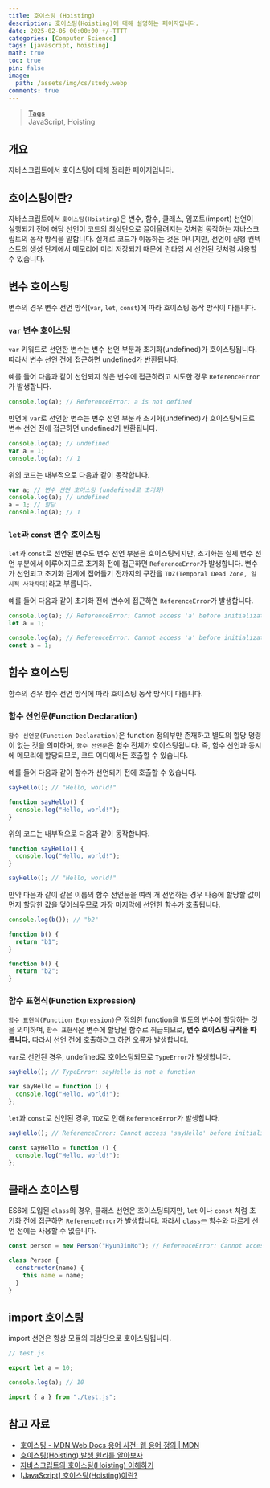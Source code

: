 ```yaml
---
title: 호이스팅 (Hoisting)
description: 호이스팅(Hoisting)에 대해 설명하는 페이지입니다.
date: 2025-02-05 00:00:00 +/-TTTT
categories: [Computer Science]
tags: [javascript, hoisting]
math: true
toc: true
pin: false
image:
  path: /assets/img/cs/study.webp
comments: true
---
```


<blockquote class="prompt-info"><p><strong><u>Tags</u></strong> <br>JavaScript, Hoisting</p></blockquote>

## 개요

자바스크립트에서 호이스팅에 대해 정리한 페이지입니다.

## 호이스팅이란?

자바스크립트에서 `호이스팅(Hoisting)`은 변수, 함수, 클래스, 임포트(import) 선언이 실행되기 전에 해당 선언이 코드의 최상단으로 끌어올려지는 것처럼 동작하는 자바스크립트의 동작 방식을 말합니다. 실제로 코드가 이동하는 것은 아니지만, 선언이 실행 컨텍스트의 생성 단계에서 메모리에 미리 저장되기 때문에 런타임 시 선언된 것처럼 사용할 수 있습니다.

## 변수 호이스팅

변수의 경우 변수 선언 방식(`var`, `let`, `const`)에 따라 호이스팅 동작 방식이 다릅니다.

### `var` 변수 호이스팅

`var` 키워드로 선언한 변수는 변수 선언 부분과 초기화(undefined)가 호이스팅됩니다. 따라서 변수 선언 전에 접근하면 undefined가 반환됩니다.

예를 들어 다음과 같이 선언되지 않은 변수에 접근하려고 시도한 경우 `ReferenceError`가 발생합니다.

```javascript
console.log(a); // ReferenceError: a is not defined
```

반면에 `var`로 선언한 변수는 변수 선언 부분과 초기화(undefined)가 호이스팅되므로 변수 선언 전에 접근하면 undefined가 반환됩니다.

```javascript
console.log(a); // undefined
var a = 1;
console.log(a); // 1
```

위의 코드는 내부적으로 다음과 같이 동작합니다.

```javascript
var a; // 변수 선언 호이스팅 (undefined로 초기화)
console.log(a); // undefined
a = 1; // 할당
console.log(a); // 1
```

### `let`과 `const` 변수 호이스팅

`let`과 `const`로 선언된 변수도 변수 선언 부분은 호이스팅되지만, 초기화는 실제 변수 선언 부분에서 이루어지므로 초기화 전에 접근하면 `ReferenceError`가 발생합니다. 변수가 선언되고 초기화 단계에 접어들기 전까지의 구간을 `TDZ(Temporal Dead Zone, 일시적 사각지대)`라고 부릅니다.

예를 들어 다음과 같이 초기화 전에 변수에 접근하면 `ReferenceError`가 발생합니다.

```javascript
console.log(a); // ReferenceError: Cannot access 'a' before initialization
let a = 1;
```

```javascript
console.log(a); // ReferenceError: Cannot access 'a' before initialization
const a = 1;
```

## 함수 호이스팅

함수의 경우 함수 선언 방식에 따라 호이스팅 동작 방식이 다릅니다.

### 함수 선언문(Function Declaration)

`함수 선언문(Function Declaration)`은 function 정의부만 존재하고 별도의 할당 명령이 없는 것을 의미하며, `함수 선언문`은 함수 전체가 호이스팅됩니다. 즉, 함수 선언과 동시에 메모리에 할당되므로, 코드 어디에서든 호출할 수 있습니다.

예를 들어 다음과 같이 함수가 선언되기 전에 호출할 수 있습니다.

```javascript
sayHello(); // "Hello, world!"

function sayHello() {
  console.log("Hello, world!");
}
```

위의 코드는 내부적으로 다음과 같이 동작합니다.

```javascript
function sayHello() {
  console.log("Hello, world!");
}

sayHello(); // "Hello, world!"
```

만약 다음과 같이 같은 이름의 함수 선언문을 여러 개 선언하는 경우 나중에 할당할 값이 먼저 할당한 값을 덮어씌우므로 가장 마지막에 선언한 함수가 호출됩니다.

```javascript
console.log(b()); // "b2"

function b() {
  return "b1";
}

function b() {
  return "b2";
}
```

### 함수 표현식(Function Expression)

`함수 표현식(Function Expression)`은 정의한 function을 별도의 변수에 할당하는 것을 의미하며, `함수 표현식`은 변수에 할당된 함수로 취급되므로, <b>변수 호이스팅 규칙을 따릅니다.</b> 따라서 선언 전에 호출하려고 하면 오류가 발생합니다.

`var`로 선언된 경우, undefined로 호이스팅되므로 `TypeError`가 발생합니다.

```javascript
sayHello(); // TypeError: sayHello is not a function

var sayHello = function () {
  console.log("Hello, world!");
};
```

`let`과 `const`로 선언된 경우, `TDZ`로 인해 `ReferenceError`가 발생합니다.

```javascript
sayHello(); // ReferenceError: Cannot access 'sayHello' before initialization

const sayHello = function () {
  console.log("Hello, world!");
};
```

## 클래스 호이스팅

ES6에 도입된 `class`의 경우, 클래스 선언은 호이스팅되지만, `let` 이나 `const` 처럼 초기화 전에 접근하면 `ReferenceError`가 발생합니다. 따라서 `class`는 함수와 다르게 선언 전에는 사용할 수 없습니다.

```javascript
const person = new Person("HyunJinNo"); // ReferenceError: Cannot access 'Person' before initialization

class Person {
  constructor(name) {
    this.name = name;
  }
}
```

## import 호이스팅

import 선언은 항상 모듈의 최상단으로 호이스팅됩니다.

```javascript
// test.js

export let a = 10;
```

```javascript
console.log(a); // 10

import { a } from "./test.js";
```

## 참고 자료

- <a href="https://developer.mozilla.org/ko/docs/Glossary/Hoisting" target="_blank">호이스팅 - MDN Web Docs 용어 사전: 웹 용어 정의 | MDN</a>
- <a href="https://inpa.tistory.com/entry/JS-%F0%9F%93%9A-%EC%8A%A4%EC%BD%94%ED%94%84-%ED%95%A8%EC%88%98-%ED%98%B8%EC%9D%B4%EC%8A%A4%ED%8C%85" target="_blank">호이스팅(Hoisting) 발생 원리를 알아보자</a>
- <a href="https://f-lab.kr/insight/understanding-javascript-hoisting?gad_source=1&gclid=Cj0KCQiAkoe9BhDYARIsAH85cDOzOz5bAgrML9Bgt5AMmu-VghbcPdk_c1z0rTQx2YppRz68_x44zHgaAjFmEALw_wcB" target="_blank">자바스크립트의 호이스팅(Hoisting) 이해하기</a>
- <a href="https://velog.io/@leehyewon0531/JavaScript-%ED%98%B8%EC%9D%B4%EC%8A%A4%ED%8C%85Hoisting#-%ED%95%A8%EC%88%98-%ED%98%B8%EC%9D%B4%EC%8A%A4%ED%8C%85" target="_blank">[JavaScript] 호이스팅(Hoisting)이란?</a>
